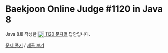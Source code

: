 # Baekjoon Online Judge #1120 in Java 8
Java 8로 작성한 [<img src="https://static.solved.ac/tier_small/7.svg" height="20" align="center">
1120 문자열](https://www.acmicpc.net/problem/1120) 답안입니다.

[문제 풀기](https://www.acmicpc.net/problem/1120) /
[제출 보기](https://www.acmicpc.net/source/87785943)
